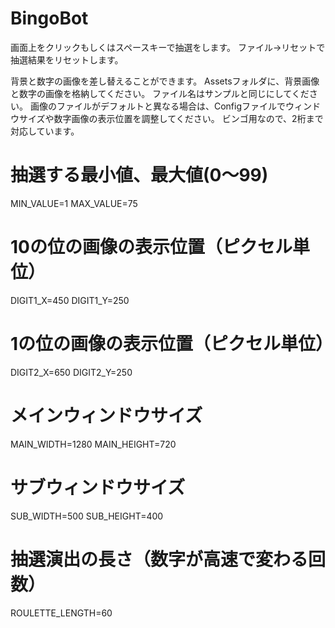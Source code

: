 # BingoBot

画面上をクリックもしくはスペースキーで抽選をします。
ファイル→リセットで抽選結果をリセットします。

背景と数字の画像を差し替えることができます。
Assetsフォルダに、背景画像と数字の画像を格納してください。
ファイル名はサンプルと同じにしてください。
画像のファイルがデフォルトと異なる場合は、Configファイルでウィンドウサイズや数字画像の表示位置を調整してください。
ビンゴ用なので、2桁まで対応しています。

# 抽選する最小値、最大値(0～99)
MIN_VALUE=1
MAX_VALUE=75

# 10の位の画像の表示位置（ピクセル単位）
DIGIT1_X=450
DIGIT1_Y=250

# 1の位の画像の表示位置（ピクセル単位）
DIGIT2_X=650
DIGIT2_Y=250

# メインウィンドウサイズ
MAIN_WIDTH=1280
MAIN_HEIGHT=720

# サブウィンドウサイズ
SUB_WIDTH=500
SUB_HEIGHT=400

# 抽選演出の長さ（数字が高速で変わる回数）
ROULETTE_LENGTH=60
